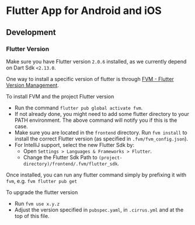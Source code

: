 # Flutter App for Android and iOS

## Development

### Flutter Version

Make sure you have Flutter version `2.0.6` installed,
as we currently depend on Dart Sdk `<2.13.0`.

One way to install a specific version of flutter is through [FVM - Flutter Version Management](https://fvm.app).

To install FVM and the project Flutter version
* Run the command `flutter pub global activate fvm`.
* If not already done, you might need to add some flutter directory to your PATH environment. The above command will notify you if this is the case.
* Make sure you are located in the `frontend` directory. Run `fvm install` to install the correct Flutter version (as specified in `.fvm/fvm_config.json`).
* For IntelliJ support, select the new Flutter Sdk by:
  * Open `Settings > Languages & Frameworks > Flutter`.
  * Change the Flutter Sdk Path to `(project-directory)/frontend/.fvm/flutter_sdk`.

Once installed, you can run any flutter command simply by prefixing it with `fvm`, e.g. `fvm flutter pub get`

To upgrade the flutter version 
* Run `fvm use x.y.z`
* Adjust the version specified in `pubspec.yaml`, in `.cirrus.yml` and at the top of this file. 
